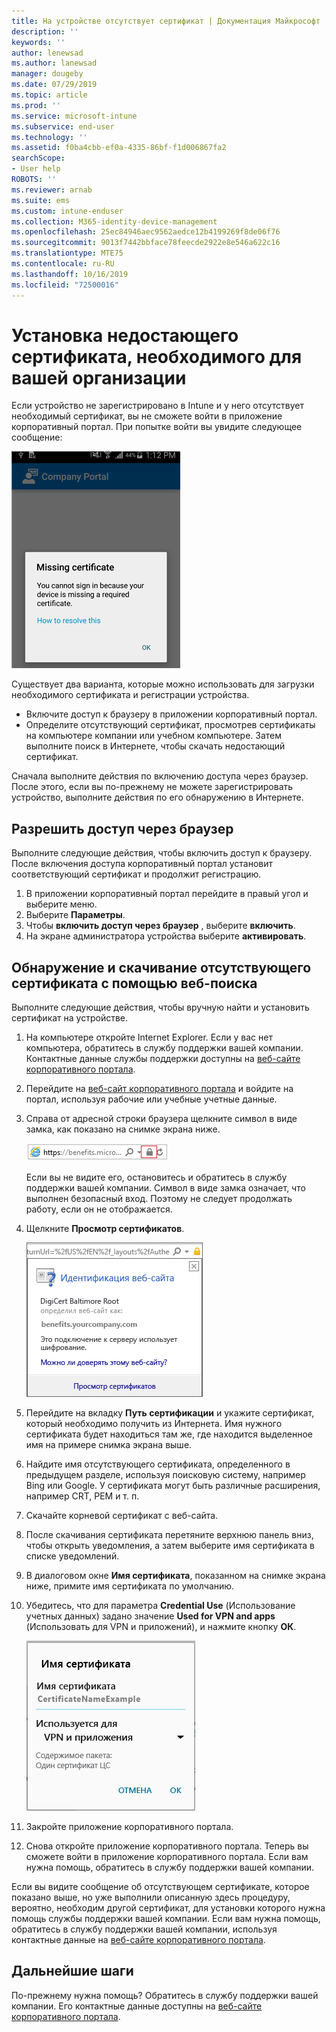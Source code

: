 ```yaml
---
title: На устройстве отсутствует сертификат | Документация Майкрософт
description: ''
keywords: ''
author: lenewsad
ms.author: lanewsad
manager: dougeby
ms.date: 07/29/2019
ms.topic: article
ms.prod: ''
ms.service: microsoft-intune
ms.subservice: end-user
ms.technology: ''
ms.assetid: f0ba4cbb-ef0a-4335-86bf-f1d006867fa2
searchScope:
- User help
ROBOTS: ''
ms.reviewer: arnab
ms.suite: ems
ms.custom: intune-enduser
ms.collection: M365-identity-device-management
ms.openlocfilehash: 25ec84946aec9562aedce12b4199269f8de06f76
ms.sourcegitcommit: 9013f7442bbface78feecde2922e8e546a622c16
ms.translationtype: MTE75
ms.contentlocale: ru-RU
ms.lasthandoff: 10/16/2019
ms.locfileid: "72500016"
---
```

# <a name="install-missing-certificate-required-by-your-organization"></a>Установка недостающего сертификата, необходимого для вашей организации  

Если устройство не зарегистрировано в Intune и у него отсутствует необходимый сертификат, вы не сможете войти в приложение корпоративный портал. При попытке войти вы увидите следующее сообщение:

![screenshot-error-message-about-missing-certificate](./media/andr-cert_install-1-cert_missing.png)

Существует два варианта, которые можно использовать для загрузки необходимого сертификата и регистрации устройства. 

- Включите доступ к браузеру в приложении корпоративный портал.
- Определите отсутствующий сертификат, просмотрев сертификаты на компьютере компании или учебном компьютере. Затем выполните поиск в Интернете, чтобы скачать недостающий сертификат. 

Сначала выполните действия по включению доступа через браузер. После этого, если вы по-прежнему не можете зарегистрировать устройство, выполните действия по его обнаружению в Интернете. 

## <a name="enable-browser-access"></a>Разрешить доступ через браузер
Выполните следующие действия, чтобы включить доступ к браузеру. После включения доступа корпоративный портал установит соответствующий сертификат и продолжит регистрацию.    

1. В приложении корпоративный портал перейдите в правый угол и выберите меню.  
2. Выберите **Параметры**.  
3. Чтобы **включить доступ через браузер** , выберите **включить**.  
4. На экране администратора устройства выберите **активировать**. 

## <a name="identify-and-download-the-missing-certificate-through-web-search"></a>Обнаружение и скачивание отсутствующего сертификата с помощью веб-поиска
Выполните следующие действия, чтобы вручную найти и установить сертификат на устройстве.  

1. На компьютере откройте Internet Explorer. Если у вас нет компьютера, обратитесь в службу поддержки вашей компании. Контактные данные службы поддержки доступны на [веб-сайте корпоративного портала](https://go.microsoft.com/fwlink/?linkid=2010980).

2. Перейдите на [веб-сайт корпоративного портала](https://go.microsoft.com/fwlink/?linkid=2010980) и войдите на портал, используя рабочие или учебные учетные данные.

3. Справа от адресной строки браузера щелкните символ в виде замка, как показано на снимке экрана ниже.

    ![screenshot-internet-explorer-address-bar-padlock-symbol](./media/andr-missing-cert-ie-padlock-symbol.png)

    Если вы не видите его, остановитесь и обратитесь в службу поддержки вашей компании. Символ в виде замка означает, что выполнен безопасный вход. Поэтому не следует продолжать работу, если он не отображается.

4. Щелкните **Просмотр сертификатов**.

    ![screenshot-internet-explorer-view-certificates-button-on-website-identification-dialog](./media/andr-missg-cert-ie-view-cert-button.png)

5. Перейдите на вкладку **Путь сертификации** и укажите сертификат, который необходимо получить из Интернета. Имя нужного сертификата будет находиться там же, где находится выделенное имя на примере снимка экрана выше.

6. Найдите имя отсутствующего сертификата, определенного в предыдущем разделе, используя поисковую систему, например Bing или Google. У сертификата могут быть различные расширения, например CRT, PEM и т. п.

7. Скачайте корневой сертификат с веб-сайта.

8. После скачивания сертификата перетяните верхнюю панель вниз, чтобы открыть уведомления, а затем выберите имя сертификата в списке уведомлений.

4. В диалоговом окне **Имя сертификата**, показанном на снимке экрана ниже, примите имя сертификата по умолчанию.

5. Убедитесь, что для параметра **Credential Use** (Использование учетных данных) задано значение **Used for VPN and apps** (Использовать для VPN и приложений), и нажмите кнопку **ОК**.

    ![screenshot-certificate-name-dialog-showing-certificate-name](./media/andr-missing-cert-cert-name.png)

6. Закройте приложение корпоративного портала.

7. Снова откройте приложение корпоративного портала. Теперь вы сможете войти в приложение корпоративного портала. Если вам нужна помощь, обратитесь в службу поддержки вашей компании.

Если вы видите сообщение об отсутствующем сертификате, которое показано выше, но уже выполнили описанную здесь процедуру, вероятно, необходим другой сертификат, для установки которого нужна помощь службы поддержки вашей компании. Если вам нужна помощь, обратитесь в службу поддержки вашей компании, используя контактные данные на [веб-сайте корпоративного портала](https://go.microsoft.com/fwlink/?linkid=2010980).

## <a name="next-steps"></a>Дальнейшие шаги  

По-прежнему нужна помощь? Обратитесь в службу поддержки вашей компании. Его контактные данные доступны на [веб-сайте корпоративного портала](https://go.microsoft.com/fwlink/?linkid=2010980).  
